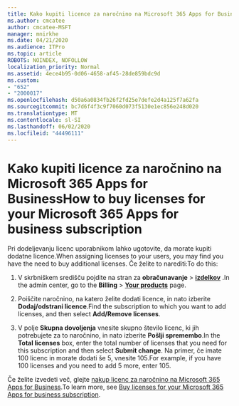 ```yaml
---
title: Kako kupiti licence za naročnino na Microsoft 365 Apps for Business
ms.author: cmcatee
author: cmcatee-MSFT
manager: mnirkhe
ms.date: 04/21/2020
ms.audience: ITPro
ms.topic: article
ROBOTS: NOINDEX, NOFOLLOW
localization_priority: Normal
ms.assetid: 4ece4b95-0d06-4658-af45-28de859bdc9d
ms.custom:
- "652"
- "2000017"
ms.openlocfilehash: d50a6a0834fb26f2fd25e7defe2d4a125f7a62fa
ms.sourcegitcommit: bc7d6f4f3c9f7060d073f5130e1ec856e248d020
ms.translationtype: MT
ms.contentlocale: sl-SI
ms.lasthandoff: 06/02/2020
ms.locfileid: "44496111"
---
```

# <a name="how-to-buy-licenses-for-your-microsoft-365-apps-for-business-subscription"></a><span data-ttu-id="3a5c7-102">Kako kupiti licence za naročnino na Microsoft 365 Apps for Business</span><span class="sxs-lookup"><span data-stu-id="3a5c7-102">How to buy licenses for your Microsoft 365 Apps for business subscription</span></span>

<span data-ttu-id="3a5c7-103">Pri dodeljevanju licenc uporabnikom lahko ugotovite, da morate kupiti dodatne licence.</span><span class="sxs-lookup"><span data-stu-id="3a5c7-103">When assigning licenses to your users, you may find you have the need to buy additional licenses.</span></span> <span data-ttu-id="3a5c7-104">Če želite to narediti:</span><span class="sxs-lookup"><span data-stu-id="3a5c7-104">To do this:</span></span>
  
1. <span data-ttu-id="3a5c7-105">V skrbniškem središču pojdite na stran za **obračunavanje** \> **[izdelkov](https://go.microsoft.com/fwlink/p/?linkid=842054)** .</span><span class="sxs-lookup"><span data-stu-id="3a5c7-105">In the admin center, go to the **Billing** \> **[Your products](https://go.microsoft.com/fwlink/p/?linkid=842054)** page.</span></span>

2. <span data-ttu-id="3a5c7-106">Poiščite naročnino, na katero želite dodati licence, in nato izberite **Dodaj/odstrani licence**.</span><span class="sxs-lookup"><span data-stu-id="3a5c7-106">Find the subscription to which you want to add licenses, and then select **Add/Remove licenses**.</span></span>

3. <span data-ttu-id="3a5c7-107">V polje **Skupna dovoljenja** vnesite skupno število licenc, ki jih potrebujete za to naročnino, in nato izberite **Pošlji spremembo**.</span><span class="sxs-lookup"><span data-stu-id="3a5c7-107">In the **Total licenses** box, enter the total number of licenses that you need for this subscription and then select **Submit change**.</span></span> <span data-ttu-id="3a5c7-108">Na primer, če imate 100 licenc in morate dodati še 5, vnesite 105.</span><span class="sxs-lookup"><span data-stu-id="3a5c7-108">For example, if you have 100 licenses and you need to add 5 more, enter 105.</span></span>

<span data-ttu-id="3a5c7-109">Če želite izvedeti več, glejte [nakup licenc za naročnino na Microsoft 365 Apps for Business](https://docs.microsoft.com/microsoft-365/commerce/licenses/buy-licenses).</span><span class="sxs-lookup"><span data-stu-id="3a5c7-109">To learn more, see [Buy licenses for your Microsoft 365 Apps for business subscription](https://docs.microsoft.com/microsoft-365/commerce/licenses/buy-licenses).</span></span>